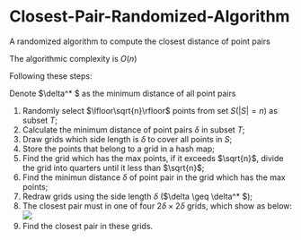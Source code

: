 # Closest-Pair-Randomized-Algorithm
A randomized algorithm to compute the closest distance of point pairs

The algorithmic complexity is $O(n)$

Following these steps:

Denote $\delta^* $ as the minimum distance of all point pairs

1. Randomly select $\lfloor\sqrt{n}\rfloor$ points from set $S (|S|=n)$ as subset $T$;
2. Calculate the minimum distance of point pairs $\delta$ in subset $T$;
3. Draw grids which side length is $\delta$ to cover all points in $S$;
4. Store the points that belong to a grid in a hash map;
5. Find the grid which has the max points, if it exceeds $\sqrt{n}$, divide the grid into quarters until it less than $\sqrt{n}$;
6. Find the minimun distance $\delta$ of point pair in the grid which has the max points;
7. Redraw grids using the side length $\delta$ ($\delta \geq \delta^* $);
8. The closest pair must in one of four $2\delta \times 2\delta$ grids, which show as below:
![](https://user-images.githubusercontent.com/75724651/170980202-a30f5d49-e650-4db5-b5d9-7407ba1ce95f.png)
9. Find the closest pair in these grids.
